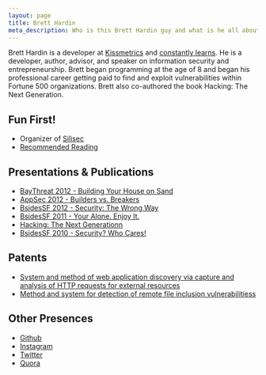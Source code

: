 ```yaml
---
layout: page
title: Brett Hardin
meta_description: Who is this Brett Hardin guy and what is he all about?
---
```


Brett Hardin is a developer at [Kissmetrics](http://www.kissmetrics.com) and [constantly learns](/2012/10/writing-about-what-i-learn/). He is a developer, author, advisor, and speaker on information security and entrepreneurship. Brett began programming at the age of 8 and began his professional career getting paid to find and exploit vulnerabilities within Fortune 500 organizations. Brett also co-authored the book Hacking: The Next Generation.

Fun First!
---------
* Organizer of [Silisec](http://silisec.org/)
* [Recommended Reading](/books.html)

Presentations & Publications
--------------------
* [BayThreat 2012 - Building Your House on Sand](/2012/12/building-your-house-on-sand/)
* [AppSec 2012 - Builders vs. Breakers](/2012/10/appsec-2012-builder-vs-breaker-presentation/)
* [BsidesSF 2012 - Security: The Wrong Way](/2012/02/security-the-wrong-way/)
* [BsidesSF 2011 - Your Alone. Enjoy It.](/2011/02/youre-alone-enjoy-it/)
* [Hacking: The Next Generationn](http://www.amazon.com/gp/product/0596154577/ref=as_li_qf_sp_asin_il_tl?ie=UTF8&tag=breharsblo-20&linkCode=as2&camp=1789&creative=9325&creativeASIN=0596154577)
* [BsidesSF 2010 - Security? Who Cares!](/2010/03/no-one-cares-about-security/)

Patents
--------
* [System and method of web application discovery via capture and analysis of HTTP requests for external resources](http://www.patentgenius.com/patent/8286248.html)
* [Method and system for detection of remote file inclusion vulnerabilitiess](http://www.patentgenius.com/patent/8239952.html)

Other Presences
---------
* [Github](https://www.github.com/bhardin)
* [Instagram](http://instagram.com/bretth)
* [Twitter](https://twitter.com/miscsecurity)
* [Quora](http://www.quora.com/Brett-Hardin)

